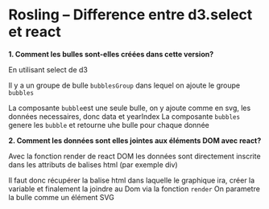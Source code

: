 # Rosling – Difference entre d3.select et react

**1.    Comment les bulles sont-elles créées dans cette version?**

En utilisant select de d3

Il y a un groupe de bulle `bubblesGroup` dans lequel on ajoute le groupe `bubbles`

La composante `bubble`est une seule bulle, on y ajoute comme en svg, les données necessaires, donc data et yearIndex
La composante `bubbles` genere les `bubble` et retourne uhe bulle pour chaque donnée

**2.    Comment les données sont elles jointes aux éléments DOM avec react?**

Avec la fonction render de react DOM les données sont directement inscrite dans les attributs de balises html (par exemple div)

Il faut donc récupérer la balise html dans laquelle le graphique ira, créer la variable et finalement la joindre au Dom via la fonction `render`
On parametre la bulle comme un élément  SVG 
